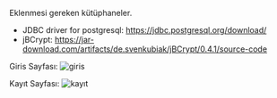 Eklenmesi gereken kütüphaneler.
- JDBC driver for postgresql: https://jdbc.postgresql.org/download/
- jBCrypt: https://jar-download.com/artifacts/de.svenkubiak/jBCrypt/0.4.1/source-code

Giris Sayfası:
![giris](https://github.com/user-attachments/assets/fa2b4a1c-e464-41a8-9b94-25566418596d)



Kayıt Sayfası:
![kayıt](https://github.com/user-attachments/assets/0bf1dabf-da47-480b-a2a4-696fcc0f577f)
